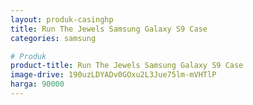 ```yaml
---
layout: produk-casinghp
title: Run The Jewels Samsung Galaxy S9 Case
categories: samsung

# Produk
product-title: Run The Jewels Samsung Galaxy S9 Case
image-drive: 190uzLDYADv0GOxu2L3Jue75lm-mVHTlP
harga: 90000
---
```

